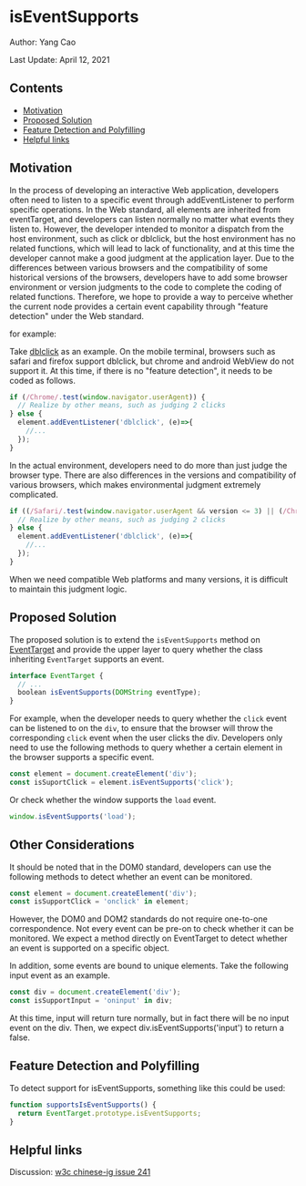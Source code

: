 #  isEventSupports

Author: Yang Cao

Last Update: April 12, 2021



## Contents

* [Motivation](#motivation)
* [Proposed Solution](#proposed-solution)
* [Feature Detection and Polyfilling](#feature-detection-and-polyfilling)
* [Helpful links](helpful-links)

## Motivation

In the process of developing an interactive Web application, developers often need to listen to a specific event through addEventListener to perform specific operations. In the Web standard, all elements are inherited from eventTarget, and developers can listen normally no matter what events they listen to. However, the developer intended to monitor a dispatch from the host environment, such as click or dblclick, but the host environment has no related functions, which will lead to lack of functionality, and at this time the developer cannot make a good judgment at the application layer. Due to the differences between various browsers and the compatibility of some historical versions of the browsers, developers have to add some browser environment or version judgments to the code to complete the coding of related functions. Therefore, we hope to provide a way to perceive whether the current node provides a certain event capability through "feature detection" under the Web standard.



for example:

Take [dblclick](https://developer.mozilla.org/en-US/docs/Web/API/Element/dblclick_event) as an example. On the mobile terminal, browsers such as safari and firefox support dblclick, but chrome and android WebView do not support it. At this time, if there is no "feature detection", it needs to be coded as follows.



```js
if (/Chrome/.test(window.navigator.userAgent)) {
  // Realize by other means, such as judging 2 clicks
} else {
  element.addEventListener('dblclick', (e)=>{
    //...
  });
}
```



In the actual environment, developers need to do more than just judge the browser type. There are also differences in the versions and compatibility of various browsers, which makes environmental judgment extremely complicated.



```js
if ((/Safari/.test(window.navigator.userAgent && version <= 3) || (/Chrome/.test(window.navigator.userAgent))) {
  // Realize by other means, such as judging 2 clicks
} else {
  element.addEventListener('dblclick', (e)=>{
    //...
  });
}
```



When we need compatible Web platforms and many versions, it is difficult to maintain this judgment logic.

## Proposed Solution

The proposed solution is to extend the `isEventSupports` method on [EventTarget](https://dom.spec.whatwg.org/#interface-eventtarget) and provide the upper layer to query whether the class inheriting `EventTarget` supports an event.



```javascript
interface EventTarget {
  // ...
  boolean isEventSupports(DOMString eventType);
}
```

For example, when the developer needs to query whether the `click` event can be listened to on the `div`, to ensure that the browser will throw the corresponding `click` event when the user clicks the div. Developers only need to use the following methods to query whether a certain element in the browser supports a specific event.



```javascript
const element = document.createElement('div');
const isSuportClick = element.isEventSupports('click');
```



Or check whether the window supports the `load` event.



```javascript
window.isEventSupports('load');
```



## Other Considerations

It should be noted that in the DOM0 standard, developers can use the following methods to detect whether an event can be monitored.

```javascript
const element = document.createElement('div');
const isSupportClick = 'onclick' in element;
```

However, the DOM0 and DOM2 standards do not require one-to-one correspondence. Not every event can be pre-on to check whether it can be monitored. We expect a method directly on EventTarget to detect whether an event is supported on a specific object.



In addition, some events are bound to unique elements. Take the following input event as an example.



```javascript
const div = document.createElement('div');
const isSupportInput = 'oninput' in div;
```



At this time, input will return ture normally, but in fact there will be no input event on the div. Then, we expect div.isEventSupports('input') to return a false.

## Feature Detection and Polyfilling

To detect support for isEventSupports, something like this could be used:



```javascript
function supportsIsEventSupports() {
  return EventTarget.prototype.isEventSupports;
}
```



## Helpful links

Discussion: [w3c chinese-ig issue 241](https://github.com/w3c/chinese-ig/issues/241)

